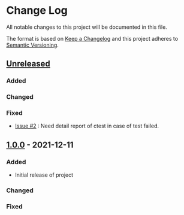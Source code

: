 # Change Log
All notable changes to this project will be documented in this file.

The format is based on [Keep a Changelog](http://keepachangelog.com/)
and this project adheres to [Semantic Versioning](http://semver.org/).

## [Unreleased]
### Added
### Changed
### Fixed
-  [Issue #2](https://github.com/suikan4github/template_library/issues/2) : Need detail report of ctest in case of test failed.
## [1.0.0] - 2021-12-11
### Added
- Initial release of project
### Changed
### Fixed


[Unreleased]: https://github.com/suikan4github/template_library/compare/v1.0.0...develop
[1.0.0]: https://github.com/suikan4github/template_library/compare/v0.0.0...v1.0.0
